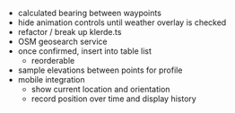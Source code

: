 
- calculated bearing between waypoints
- hide animation controls until weather overlay is checked 
- refactor / break up klerde.ts
- OSM geosearch service
- once confirmed, insert into table list
    - reorderable
- sample elevations between points for profile
- mobile integration
    - show current location and orientation
    - record position over time and display history


